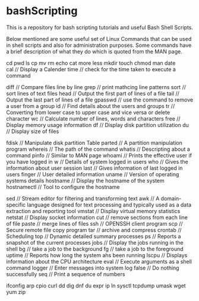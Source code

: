 # bashScripting

This is a repository for bash scripting tutorials and useful Bash Shell Scripts.

Below mentioned are some useful set of Linux Commands that can be used in shell scripts and also for administration purposes.
Some commands have a brief description of what they do which is quoted from the MAN page.

cd
pwd
ls
cp
mv
rm
echo
cat
more
less
mkdir
touch
chmod
man
date		
cal	    	      // Display a Calender
time 		        // check for the time taken to execute a command

diff	    	    // Compare files line by line
grep		        // print mathcing line patterns
sort		        // sort lines of text files
head		        // Output the first part of lines of a file
tail		        // Output the last part of lines of a file
gpasswd		      // use the command to remove a user from a group
id		          // Find details about the users and groups
tr		          // Converting from lower case to upper case and vice versa or delete character
wc		          // Calculate number of lines, words and characters
free		        // Display memory usage information
df		          // Display disk partition utilization
du		          // Display size of files

fdisk		        // Manipulate disk partition Table
parted		      // A partition manipulation program
whereis		      // The path of the command
whatis		      // Descripting about a command
pinfo 		      // Similar to MAN page
whoami		      // Prints the effective user if you have logged in
w		            // Details of system logged in users 
who		          // Gives the information about user session
last		        // Gives information of last logged in users
finger		      // User detailed information
uname		        // Version of operating systems details
hostname	      // Display the hostname of the system
hostnamectl	    // Tool to configure the hostname


sed		          // Stream editor for filtering and transforming text
awk		          // A domain-specific language designed for text processing and typically used as a data extraction and reporting tool
vmstat		      // Display virtual memory statistics
netstat		      // Display socket information
cut		          // remove sections from each line of file
paste		        // merge lines of files
ssh		          // OPENSSH client program 
scp		          // Secure  remote file copy program
tar		          // archive and compress
crontab		      // Scheduling 
top		          // Dynamic detailed summary processes
ps		          // Reports a snapshot of the current processes
jobs		        // Display the jobs running in the shell
bg		          // take a job to the background
fg		          // take a job to the foreground
uptime		      // Reports how long the system ahs been running
lscpu		        // Displays information about the CPU architecture
eval		        // Execute arguments as a shell command
logger		      // Enter messages into system log
false		        // Do nothing successfully
seq		          // Print a sequence of numbers


ifconfig
arp
cpio
curl
dd
dig
dnf
du
expr
ip
ln
sysctl
tcpdump
umask
wget
yum
zip
